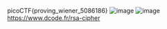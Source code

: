picoCTF{proving_wiener_5086186}
![image](https://github.com/user-attachments/assets/f6deda50-079a-40eb-9314-d94bf4a5b0b9)
![image](https://github.com/user-attachments/assets/ec5b5d17-5fbf-4bbb-a528-9433d321c730)
https://www.dcode.fr/rsa-cipher
